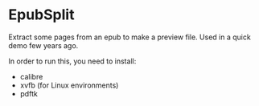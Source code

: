 # EpubSplit
Extract some pages from an epub to make a preview file. Used in a quick demo few years ago.

In order to run this, you need to install:
- calibre
- xvfb (for Linux environments)
- pdftk
